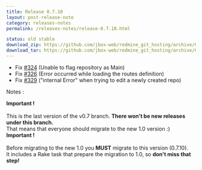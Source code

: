 ```yaml
---
title: Release 0.7.10
layout: post-release-note
category: releases-notes
permalink: /releases-notes/release-0.7.10.html

status: old stable
download_zip: https://github.com/jbox-web/redmine_git_hosting/archive/0.7.10.zip
download_tar: https://github.com/jbox-web/redmine_git_hosting/archive/0.7.10.tar.gz
---
```


* Fix [#324](https://github.com/jbox-web/redmine_git_hosting/issues/324) (Unable to flag repository as Main)
* Fix [#326](https://github.com/jbox-web/redmine_git_hosting/issues/326) (Error occurred while loading the routes definition)
* Fix [#329](https://github.com/jbox-web/redmine_git_hosting/issues/329) ("internal Error" when trying to edit a newly created repo)

<p class="notes">Notes :</p>

<div class="alert alert-warning" role="alert"><b>Important !</b>
  <br>
  <br>This is the last version of the v0.7 branch. <b>There won't be new releases under this branch.</b>
  <br>That means that everyone should migrate to the new 1.0 version :)
</div>

<div class="alert alert-warning" role="alert"><b>Important !</b>
  <br>
  <br>Before migrating to the new 1.0 you <b>MUST</b> migrate to this version (0.7.10).
  <br>It includes a Rake task that prepare the migration to 1.0, so <b>don't miss that step!</b>
</div>
